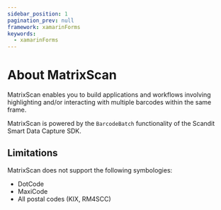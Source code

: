 ```yaml
---
sidebar_position: 1
pagination_prev: null
framework: xamarinForms
keywords:
  - xamarinForms
---
```


# About MatrixScan

MatrixScan enables you to build applications and workflows involving highlighting and/or interacting with multiple barcodes within the same frame.

MatrixScan is powered by the `BarcodeBatch` functionality of the Scandit Smart Data Capture SDK.

## Limitations

MatrixScan does not support the following symbologies:

- DotCode
- MaxiCode
- All postal codes (KIX, RM4SCC)
